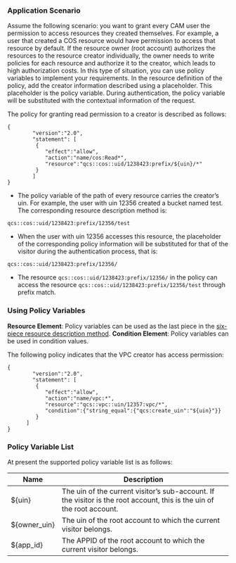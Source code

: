 ### Application Scenario

Assume the following scenario: you want to grant every CAM user the permission to access resources they created themselves. For example, a user that created a COS resource would have permission to access that resource by default.
If the resource owner (root account) authorizes the resources to the resource creator individually, the owner needs to write policies for each resource and authorize it to the creator, which leads to high authorization costs. In this type of situation, you can use policy variables to implement your requirements. In the resource definition of the policy, add the creator information described using a placeholder. This placeholder is the policy variable. During authentication, the policy variable will be substituted with the contextual information of the request.
    
The policy for granting read permission to a creator is described as follows:
```
{	 
        "version":"2.0", 
        "statement": [       
         { 
            "effect":"allow", 
            "action":"name/cos:Read*", 
            "resource":"qcs::cos::uid/1238423:prefix/${uin}/*" 
         }
        ]
}
```

- The policy variable of the path of every resource carries the creator’s uin. For example, the user with uin 12356 created a bucket named test. The corresponding resource description method is:
```
qcs::cos::uid/1238423:prefix/12356/test
```

- When the user with uin 12356 accesses this resource, the placeholder of the corresponding policy information will be substituted for that of the visitor during the authentication process, that is:
```
qcs::cos::uid/1238423:prefix/12356/
```

- The resource `qcs::cos::uid/1238423:prefix/12356/` in the policy can access the resource `qcs::cos::uid/1238423:prefix/12356/test` through prefix match.

### Using Policy Variables
    
**Resource Element**: Policy variables can be used as the last piece in the [six-piece resource description method](https://intl.cloud.tencent.com/document/product/598/10606).
**Condition Element**: Policy variables can be used in condition values.
    
The following policy indicates that the VPC creator has access permission:
```
{  
        "version":"2.0", 
        "statement": [       
         { 
            "effect":"allow", 
            "action":"name/vpc:*", 
            "resource":"qcs::vpc::uin/12357:vpc/*",
            "condition":{"string_equal":{"qcs:create_uin":"${uin}"}} 
         }
      ]
}
```

### Policy Variable List
    
At present the supported policy variable list is as follows:

| Name | Description | 
|---------|---------|
| ${uin} | The uin of the current visitor’s sub-account. If the visitor is the root account, this is the uin of the root account. | 
| ${owner_uin} | The uin of the root account to which the current visitor belongs. | 
| ${app_id} | The APPID of the root account to which the current visitor belongs. | 

